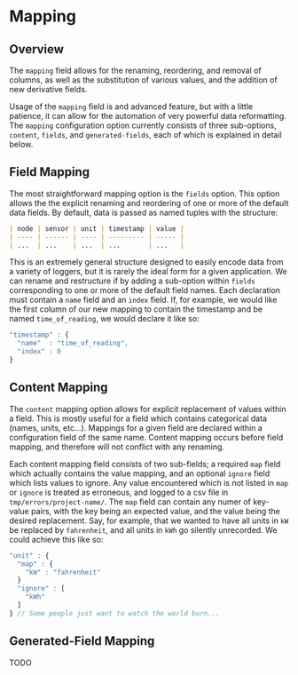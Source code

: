 # Mapping

## Overview

The `mapping` field allows for the renaming, reordering, and
removal of columns, as well as the substitution of various values,
and the addition of new derivative fields.

Usage of the `mapping` field is and advanced feature, but with a
little patience, it can allow for the automation of very powerful
data reformatting.  The `mapping` configuration option currently
consists of three sub-options, `content`, `fields`, and
`generated-fields`, each of which is explained in detail below.

## Field Mapping

The most straightforward mapping option is the `fields` option.
This option allows the the explicit renaming and reordering of
one or more of the default data fields.  By default, data is
passed as named tuples with the structure:

````markdown
| node | sensor | unit | timestamp | value |
| ---- | ------ | ---- | --------- | ----- |
| ...  | ...    | ...  | ...       | ...   |
````

This is an extremely general structure designed to easily encode
data from a variety of loggers, but it is rarely the ideal form
for a given application.  We can rename and restructure if by
adding a sub-option within `fields` corresponding to one or more
of the default field names.  Each declaration must contain a
`name` field and an `index` field.  If, for example, we would like
the first column of our new mapping to contain the timestamp and be
named `time_of_reading`, we would declare it like so:

````javascript
"timestamp" : {
  "name"  : "time_of_reading",
  "index" : 0
}
````

## Content Mapping

The `content` mapping option allows for explicit replacement of values
within a field.  This is mostly useful for a field which contains
categorical data (names, units, etc...).  Mappings for a given field
are declared within a configuration field of the same name.  Content
mapping occurs before field mapping, and therefore will not conflict
with any renaming.

Each content mapping field consists of two sub-fields; a required
`map` field which actually contains the value mapping, and an
optional `ignore` field which lists values to ignore.  Any value
encountered which is not listed in `map` or `ignore` is treated
as erroneous, and logged to a csv file in `tmp/errors/project-name/`.
The `map` field can contain any numer of key-value pairs, with the
key being an expected value, and the value being the desired replacement.
Say, for example, that we wanted to have all units in `kW` be replaced
by `fahrenheit`, and all units in `kWh` go silently unrecorded.  We could
achieve this like so:

````javascript
"unit" : {
  "map" : {
    "kW" : "fahrenheit"
  }
  "ignore" : [
    "kWh"
  ]
} // Some people just want to watch the world burn...
````


## Generated-Field Mapping

TODO
